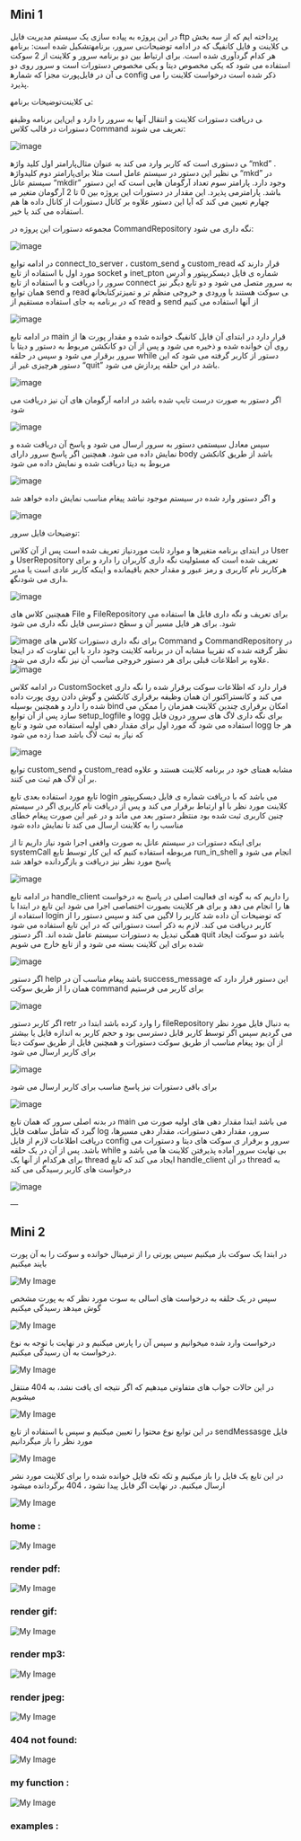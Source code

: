 ## Mini 1



در این پروژه به پیاده سازی یک سیستم مدیریت فایل ftp پرداخته ایم که از سه بخش تشکیل شده است: برنامه‎ی سرور، برنامه‎ی کلاینت و فایل کانفیگ که در ادامه توضیحات هر کدام گردآوری شده است. 
برای ارتباط بین دو برنامه سرور و کلاینت از 2 سوکت استفاده می شود که یکی مخصوص دیتا و یکی مخصوص دستورات است و سرور روی دو پورت مجزا که شماره‎ی آن در فایل config ذکر شده است درخواست کلاینت را می پذیرد.

توضیحات برنامه‎ی کلاینت:

این برنامه وظیفه‎ی دریافت دستورات کلاینت و انتقال آنها به سرور را دارد و این دستورات در قالب کلاس Command تعریف می شوند:

 ![image](https://user-images.githubusercontent.com/106324745/212292618-47d03678-1aef-409e-9578-218b8dda5f83.png)

پارامتر اول کلید واژه‎ی دستوری است که کاربر وارد می کند به عنوان مثال “mkd” .
پارامتر دوم کلیدواژه‎ی نظیر این دستور در سیستم عامل است مثلا برای “mkd” در سیستم عانل “mkdir” وجود دارد. 
پارامتر سوم تعداد آرگومان هایی است که این دستور می پذیرد. این مقدار در دستورات این پروژه بین 0 تا 2 آرگومان متغیر می‎باشد.
پارامتر چهارم تعیین می کند که آیا این دستور علاوه بر کانال دستورات از کانال داده ها هم استفاده می کند یا خیر.

مجموعه دستورات این پروژه در CommandRepository نگه داری می شود:

 ![image](https://user-images.githubusercontent.com/106324745/212292712-4e734670-1216-42d0-8b48-efc232bd60eb.png)

در ادامه توابع connect_to_server ، custom_send و custom_read قرار دارند که مورد اول با استفاده از تابع socket و inet_pton شماره ی فایل دیسکریپتور و آدرس سرور را دریافت و با استفاده از تابع connect به سرور متصل می شود و دو تابع دیگر نیز همان توابع send و read کتابخانه‎ی سوکت هستند با ورودی و خروجی منظم تر و تمیزتر که در برنامه به جای استفاده مستقیم از read و send از آنها استفاده می کنیم


![image](https://user-images.githubusercontent.com/106324745/212292676-aefd24e1-6959-42d4-bec5-d08bdc9e30c4.png)

در ادامه تابع main قرار دارد در ابتدای آن فایل کانفیگ خوانده شده و مقدار پورت ها از روی آن خوانده شده و ذخیره می شود و پس از آن دو کانکشن مربوط به دستور و دیتا با سرور برقرار می شود و سپس در حلقه while دستور از کاربر گرفته می شود که این دستور هرچیزی غیر از “quit” باشد در این حلقه پردازش می شود.

 ![image](https://user-images.githubusercontent.com/106324745/212292745-fd2d3cb9-fd78-4351-947f-8feae28fcc87.png)

اگر دستور به صورت درست تایپ شده باشد در ادامه آرگومان های آن نیز دریافت می شود 

 ![image](https://user-images.githubusercontent.com/106324745/212292777-d5bcd614-73fa-44ed-9d05-50695a8371a7.png)

سپس معادل سیستمی دستور به سرور ارسال می شود و پاسخ آن دریافت شده و نمایش داده می شود. همچنین اگر پاسخ سرور دارای body باشد از طریق کانکشن مربوط به دیتا 
دریافت شده و نمایش داده می شود  

![image](https://user-images.githubusercontent.com/106324745/212292829-bf7749eb-a7a5-4d33-b89c-144988ad2c3c.png)

و اگر دستور وارد شده در سیستم موجود نباشد پیغام مناسب نمایش داده خواهد شد

 ![image](https://user-images.githubusercontent.com/106324745/212292864-8779c2f4-e6af-44ec-924c-c5edb3aa66ee.png)


توضیحات فایل سرور:

در ابتدای برنامه متغیرها و موارد ثابت موردنیاز تعریف شده است
پس از آن کلاس User و UserRepository تعریف شده است که مسئولیت نگه داری کاربران را دارد و برای هرکاربر نام کاربری و رمز عبور و مقدار حجم باقیمانده و اینکه کاربر عادی است یا مدیر نگه‎داری می شود.

 ![image](https://user-images.githubusercontent.com/106324745/212292896-ba6afad8-4ab8-4be6-a71d-0c23fce106c4.png)

همچنین کلاس های File و FileRepository برای تعریف و نگه داری فابل ها استفاده می شود. برای هر فایل مسیر آن و سطح دسترسی فایل نگه داری می شود

![image](https://user-images.githubusercontent.com/106324745/212292928-0d955b90-0c23-41d7-941e-49eb7b419eb8.png)
برای نگه داری دستورات کلاس های Command و CommandRepository در نظر گرفته شده که تقریبا مشابه آن در برنامه کلاینت وجود دارد با این تفاوت که در اینجا علاوه بر اطلاعات قبلی برای هر دستور خروجی مناسب آن نیز نگه داری می شود. 
 ![image](https://user-images.githubusercontent.com/106324745/212293064-9610c84a-d6ed-48a0-aa13-b29d0251eaec.png)


در ادامه کلاس CustomSocket قرار دارد که اظلاعات سوکت برقرار شده را نگه داری می کند و کانستراکتور ان همان وظیفه برقراری کانکشن و گوش دادن روی پورت داده شده را دارد و همچنین بوسیله bind امکان برقراری چندین کلاینت همزمان را ممکن می سازد 
پس از آن توابع setup_logfile و logg برای نگه داری لاگ های سرور درون فایل استفاده می شود گه مورد اول برای مقدار دهی اولیه استفاده می شود و تابع logg هر جا که نیاز به ثبت لاگ باشد صدا زده می شود
 
 ![image](https://user-images.githubusercontent.com/106324745/212293110-8bf03b45-161e-4350-a763-a57f2019741e.png)


توابع custom_send و custom_read مشابه همتای خود در برنامه کلاینت هستند و علاوه بر آن لاگ هم ثبت می کنند.

تابع مورد استفاده بعدی تابع login می باشد که با دریافت شماره ی فایل دیسکریپتور کلاینت مورد نظر با او ارتباط برقرار می کند و پس از دریافت نام کاربری اگر در سیستم چنین کاربری ثبت شده بود منتظر دستور بعد می ماند و در غیر این صورت پیغام خطای مناسب را به کلاینت ارسال می کند تا نمایش داده شود

برای اینکه دستورات در سیستم عانل به صورت واقغی اجرا شود نیاز داریم تا از systemCall مربوطه استفاده کنیم که این کار توسط تابع run_in_shell انجام می شود و پاسخ مورد نظر نیز دریافت و بازگردانده خواهد شد

![image](https://user-images.githubusercontent.com/106324745/212293156-4301189e-8368-4481-94ef-a6a40fe8405a.png)

در ادامه تابع handle_client را داریم که به گونه ای فعالیت اصلی در پاسخ به درخواست ها را انجام می دهد و برای هر کلاینت بصورت اختصاصی اجرا می شود این تابع در ابتدا با استفاده از login که توضیحات آن داده شد کاربر را لاگین می کند و سپس دستور را از کاربر دریافت می کند. لازم به ذکر است دستوراتی که در این تابع استفاده می شود همگی تبدیل به دستورات سیستم عامل شده اند.
اگر دستور quit باشد دو سوکت ایجاد شده برای این کلاینت بسته می شود و از تابع خارج می شویم
 
 ![image](https://user-images.githubusercontent.com/106324745/212293192-43990481-cf66-4bd4-9065-cd24637d75d9.png)

اگر دستور help باشد پیغام مناسب آن در success_message این دستور قرار دارد که همان را از طریق سوکت command برای کاربر می فرستیم

![image](https://user-images.githubusercontent.com/106324745/212293223-6e898848-4a46-4b95-8840-ab05f96b782f.png)


اگر کاربر دستور retr را وارد کرده باشد ابتدا در fileRepository به دنبال فایل مورد نظر می گردیم سپس اگر توسط کاربر قابل دسترسی بود و حجم کاربر به اندازه فایل یا بیشتر از آن بود پیغام مناسب از طریق سوکت دستورات و همچنین فایل از طریق سوکت دیتا برای کاربر ارسال می شود
 
![image](https://user-images.githubusercontent.com/106324745/212293257-e4d1d473-87d1-4c3b-9d86-d23b27270ab9.png)

برای باقی دستورات نیز پاسخ مناسب برای کاربر ارسال می شود 
 
 ![image](https://user-images.githubusercontent.com/106324745/212293279-8ce49abb-65c0-4901-a605-b01d485316ec.png)


در بدنه اصلی سرور که همان تابع main می باشد ابتدا مقدار دهی های اولیه صورت می گیرد که شامل ساهت فایل log سرور، مقدار دهی دستورات، مقدار دهی مسیرها، دریافت اطلاعات لازم از فایل config سرور و برقرار ی سوکت های دیتا و دستورات می باشد.
پس از آن در یک حلقه while بی نهایت سرور آماده پذیرفتن کلاینت ها می باشد و برای هرکدام از آنها یک thread ایجاد می کند که تابع handle_client در آن thread به درخواست های کاربر رسیدگی می کند

![image](https://user-images.githubusercontent.com/106324745/212293323-b5909092-65c2-4016-aa2a-8eb34bb74d11.png)

––



## Mini 2

در ابتدا یک سوکت باز میکنیم سپس پورتی را از ترمینال خوانده و سوکت را به آن پورت بایند میکنیم

![My Image](images/Mini2_8.jpg)




سپس در یک حلقه به درخواست های اسالی به سوت مورد نظر که به پورت مشخص گوش میدهد  رسیدگی میکنیم

![My Image](images/Mini2_9.jpg)




درخواست وارد شده میخوانیم و سپس آن را پارس میکنیم و در نهایت با توجه به نوع درخواست به آن رسیدگی میکنیم.

![My Image](images/Mini2_10.jpg)




در این حالات جواب های متفاوتی میدهیم که اگر نتیجه ای یافت نشد، به 404 منتقل میشویم

![My Image](images/Mini2_11.jpg)


در این توابع نوع محتوا را تعیین میکنیم و سپس با استفاده از تابع sendMessasge فایل مورد نظر را باز میگردانیم

![My Image](images/Mini2_12.jpg)




در این تایع یک فایل را باز میکنیم و تکه تکه فایل خوانده شده را برای کلاینت مورد نشر ارسال میکنیم. در نهایت اگر فایل پیدا نشود ، 404 برگردانده میشود 

![My Image](images/Mini2_13.jpg)



### home :
![My Image](images/Mini2_2.jpg)

### render pdf:
![My Image](images/Mini2_1.jpg)

### render gif:
![My Image](images/Mini2_3.jpg)

### render mp3:
![My Image](images/Mini2_4.jpg)

### render jpeg:
![My Image](images/Mini2_5.jpg)

### 404 not found:
![My Image](images/Mini2_7.jpg)


### my function :
![My Image](images/Mini2_6.jpg)


### examples :

